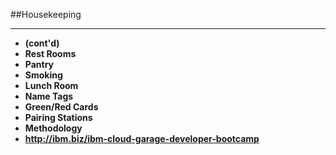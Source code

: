 <!-- .slide: data-background="resources/footer.svg" data-background-size="contain" data-background-position="bottom"  -->

##Housekeeping
- - -
* **(cont'd)** <!-- .element: style="color:navy" -->
* **Rest Rooms** <!-- .element: class="fragment"; style="color:navy" -->
* **Pantry** <!-- .element: class="fragment"; style="color:navy" -->
* **Smoking** <!-- .element: class="fragment"; style="color:navy" -->
* **Lunch Room** <!-- .element: class="fragment"; style="color:navy" -->
* **Name Tags** <!-- .element: class="fragment"; style="color:navy" -->
* **Green/Red Cards** <!-- .element: class="fragment"; style="color:navy" -->
* **Pairing Stations** <!-- .element: class="fragment"; style="color:navy" -->
* **Methodology** <!-- .element: class="fragment"; style="color:navy" -->
* **http://ibm.biz/ibm-cloud-garage-developer-bootcamp** <!-- .element: class="fragment"; style="color:navy" -->
<br/>
<br/>
<br/>
<br/>
<br/>
<br/>
<br/>
<br/>
<br/>
<br/>
<br/>
<br/>
<br/>
<br/>
<br/>
<br/>
<br/>
<br/>
<br/>
<br/>
<br/>
<br/>
<br/>
<br/>
<br/>
<br/>
<br/>
<br/>
<aside class="notes">
</aside>

